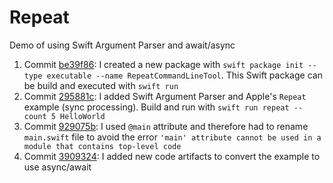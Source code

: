 # Repeat
Demo of using Swift Argument Parser and await/async

1. Commit [be39f86](https://github.com/MarcoEidinger/Repeat/commit/be39f867dda1d2ee36425b2a767f3aa6f6f3fb2e): I created a new package with `swift package init --type executable --name RepeatCommandLineTool`. This Swift package can be build and executed with `swift run`
2. Commit [295881c](https://github.com/MarcoEidinger/Repeat/commit/295881caa4514e948c9b5e6812671c24defbda50): I added Swift Argument Parser and Apple's `Repeat` example (sync processing). Build and run with `swift run repeat --count 5 HelloWorld`
3. Commit [929075b](https://github.com/MarcoEidinger/Repeat/commit/929075b3cf15db92f3dfba296397083ce610142a): I used `@main` attribute and therefore had to rename `main.swift` file to avoid the error `'main' attribute cannot be used in a module that contains top-level code`
4. Commit [3909324](https://github.com/MarcoEidinger/Repeat/commit/39093245f3ff30e3bb42e70f181ec1435d3706f4): I added new code artifacts to convert the example to use async/await
